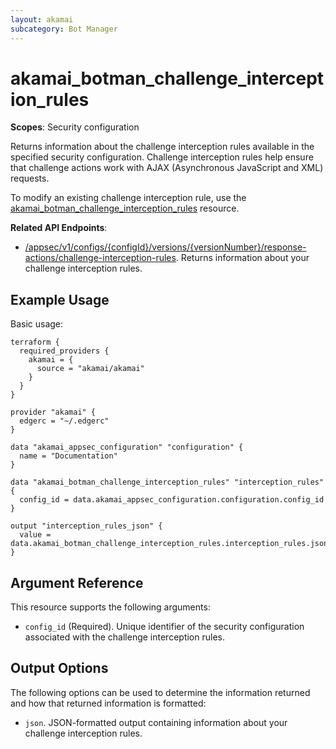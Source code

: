 ```yaml
---
layout: akamai
subcategory: Bot Manager
---
```


# akamai_botman_challenge_interception_rules

**Scopes**: Security configuration

Returns information about the challenge interception rules available in the specified security configuration. Challenge interception rules help ensure that challenge actions work with AJAX (Asynchronous JavaScript and XML) requests. 

To modify an existing challenge interception rule, use the [akamai_botman_challenge_interception_rules](../resources/akamai_botman_challenge_interception_rules) resource.

**Related API Endpoints**:

- [/appsec/v1/configs/{configId}/versions/{versionNumber}/response-actions/challenge-interception-rules](https://techdocs.akamai.com/bot-manager/reference/get-challenge-interception-rules). Returns information about your challenge interception rules.

## Example Usage

Basic usage:

```
terraform {
  required_providers {
    akamai = {
      source = "akamai/akamai"
    }
  }
}

provider "akamai" {
  edgerc = "~/.edgerc"
}

data "akamai_appsec_configuration" "configuration" {
  name = "Documentation"
}

data "akamai_botman_challenge_interception_rules" "interception_rules" {
  config_id = data.akamai_appsec_configuration.configuration.config_id
}

output "interception_rules_json" {
  value = data.akamai_botman_challenge_interception_rules.interception_rules.json
}
```

## Argument Reference

This resource supports the following arguments:

- `config_id` (Required). Unique identifier of the security configuration associated with the challenge interception rules.

## Output Options

The following options can be used to determine the information returned and how that returned information is formatted:

- `json`. JSON-formatted output containing information about your challenge interception rules.
